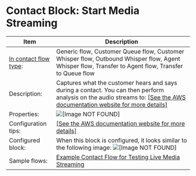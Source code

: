 # Contact Block: Start Media Streaming<a name="start-media-streaming"></a>


| Item | Description | 
| --- | --- | 
|  [In contact flow type](create-contact-flow.md#contact-flow-types):  | Generic flow, Customer Queue flow, Customer Whisper flow, Outbound Whisper flow, Agent Whisper flow, Transfer to Agent flow, Transfer to Queue flow  | 
|  Description:  |  Captures what the customer hears and says during a contact\. You can then perform analysis on the audio streams to: [\[See the AWS documentation website for more details\]](http://docs.aws.amazon.com/connect/latest/adminguide/start-media-streaming.html)  | 
|  Properties:  |  ![\[Image NOT FOUND\]](http://docs.aws.amazon.com/connect/latest/adminguide/images/start-media-streaming.png)  | 
|  Configuration tips:  |  [\[See the AWS documentation website for more details\]](http://docs.aws.amazon.com/connect/latest/adminguide/start-media-streaming.html)  | 
|  Configured block:  | When this block is configured, it looks similar to the following image: ![\[Image NOT FOUND\]](http://docs.aws.amazon.com/connect/latest/adminguide/images/start-media-streaming-configured.png)  | 
|  Sample flows:  |  [Example Contact Flow for Testing Live Media Streaming](use-media-streams-blocks.md)   | 